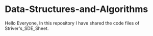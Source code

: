 # Data-Structures-and-Algorithms
Hello Everyone,
In this repository I have shared the code files of Striver's_SDE_Sheet.
